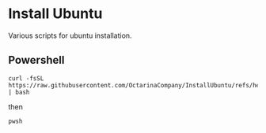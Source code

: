 # Install Ubuntu
Various scripts for ubuntu installation.

## Powershell
```
curl -fsSL https://raw.githubusercontent.com/OctarinaCompany/InstallUbuntu/refs/heads/main/scripts/install_powershell.sh | bash
```

then 

```
pwsh
```
